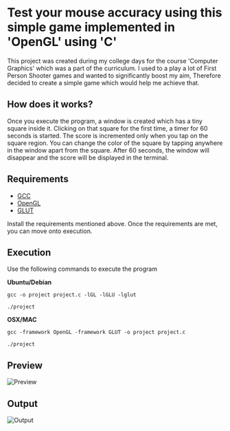 # Test your mouse accuracy using this simple game implemented in 'OpenGL' using 'C'

This project was created during my college days for the course 'Computer Graphics' which was a part of the curriculum. I used to a play a lot of First Person Shooter games and wanted to significantly boost my aim, Therefore decided to create a simple game which would help me achieve that. 

## How does it works? 
Once you execute the program, a window is created which has a tiny square inside it. Clicking on that square for the first time, a timer for 60 seconds is started. The score is incremented only when you tap on the square region. You can change the color of the square by tapping anywhere in the window apart from the square. After 60 seconds, the window will disappear and the score will be displayed in the terminal.

## Requirements
* [GCC](https://gcc.gnu.org/) 
* [OpenGL](https://www.opengl.org/)
* [GLUT](https://www.opengl.org/resources/libraries/glut/)

Install the requirements mentioned above.
Once the requirements are met, you can move onto execution.

## Execution 

Use the following commands to execute the program

**Ubuntu/Debian**

`gcc -o project project.c -lGL -lGLU -lglut`

`./project`

**OSX/MAC**

`gcc -framework OpenGL -framework GLUT -o project project.c`

`./project`

## Preview 
![Preview](https://i.imgur.com/dzMfJvZ.gif)

## Output
![Output](https://i.imgur.com/5QF74q6.png)
